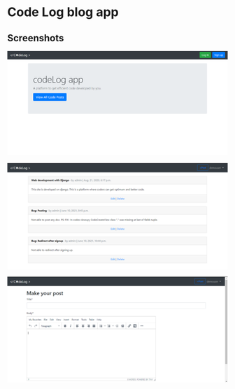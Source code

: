 # Code Log blog app

## Screenshots

![Home page](/screenshots/homepage.png)

![Code list page](/screenshots/codelist.png)

![Code post page](/screenshots/codepost.png)